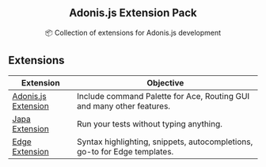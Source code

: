 <div align="center">
  <h2>Adonis.js Extension Pack</h2>
  <p>📦 Collection of extensions for Adonis.js development</p>
</div>

## Extensions

Extension | Objective
--------- | ---------
[Adonis.js Extension](https://github.com/Julien-R44/adonis-vscode-extension) | Include command Palette for Ace, Routing GUI and many other features.
[Japa Extension](https://github.com/Julien-R44/japa-vscode) | Run your tests without typing anything.
[Edge Extension](https://github.com/edge-js/edge-vscode) | Syntax highlighting, snippets, autocompletions, go-to for Edge templates.
